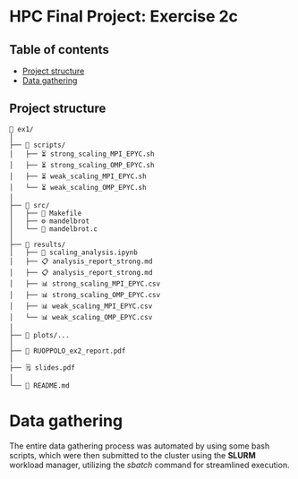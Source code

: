 # HPC Final Project: Exercise 2c

## Table of contents
- [Project structure](#project-structure)
- [Data gathering](#data-gathering)

## Project structure

```
📂 ex1/
│ 
├── 📂 scripts/
│   ├── ⏳ strong_scaling_MPI_EPYC.sh
│   ├── ⏳ strong_scaling_OMP_EPYC.sh
│   ├── ⏳ weak_scaling_MPI_EPYC.sh
│   └── ⏳ weak_scaling_OMP_EPYC.sh
│
├── 📂 src/
│   ├── 🔨 Makefile
│   ├── ⚙️ mandelbrot
│   └── 🧱 mandelbrot.c
│
├── 📂 results/
│   ├── 🔎 scaling_analysis.ipynb
│   ├── 📋 analysis_report_strong.md
│   ├── 📋 analysis_report_strong.md
│   ├── 📊 strong_scaling_MPI_EPYC.csv
│   ├── 📊 strong_scaling_OMP_EPYC.csv
│   ├── 📊 weak_scaling_MPI_EPYC.csv
│   └── 📊 weak_scaling_OMP_EPYC.csv
│
├── 📂 plots/...  
│
├── 📝 RUOPPOLO_ex2_report.pdf
│
├── 🗒️ slides.pdf
│   
└── 📰 README.md

```


# Data gathering

The entire data gathering process was automated by using some bash scripts, which were then submitted to the cluster using the **SLURM** workload manager, utilizing the *sbatch* command for streamlined execution.

